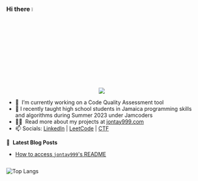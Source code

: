 

### Hi there <a href="https://jontay999.com/"><img src="https://media.giphy.com/media/hvRJCLFzcasrR4ia7z/giphy.gif" width="5%"></a>

<div align="center">
<img src="https://profile-counter.glitch.me/jontay999/count.svg">
</div>

- 🔭 &nbsp;I’m currently working on a Code Quality Assessment tool
- 💼 I recently taught high school students in Jamaica programming skills and algorithms during Summer 2023 under Jamcoders
- 👨‍💻 &nbsp;Read more about my projects at [jontay999.com](https://www.jontay999.com/#portfolio)
- 📫 Socials: [LinkedIn](https://www.linkedin.com/in/jontay999/) | [LeetCode](https://leetcode.com/jontay999/) | [CTF](https://ctftime.org/team/151372)


📕 &nbsp;**Latest Blog Posts**
<!-- BLOG-POST-LIST:START -->
- [How to access `jontay999`'s README](https://github.com/jontay999/jontay999)
<!-- BLOG-POST-LIST:END -->

<img alt='analytics' src='https://profile-counter.glitch.me/jontay999/count.svg' width='0px'>


<!-- ![Jon's GitHub stats](https://github-readme-stats.vercel.app/api?username=jontay999&show_icons=true&theme=radical) -->
![Top Langs](https://github-readme-stats.vercel.app/api/top-langs/?theme=transparent&username=jontay999&size_weight=0.5&count_weight=0.5&hide=jupyter%20notebook,batchfile&layout=compact&langs_count=6&card_width=400)



